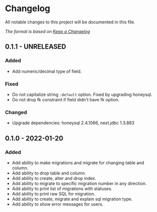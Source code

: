 # Changelog

All notable changes to this project will be documented in this file.

*The format is based on [Keep a Changelog](https://keepachangelog.com/en/1.0.0/)*

## 0.1.1 - UNRELEASED

### Added

- Add numeric/decimal type of field.

### Fixed

- Do not capitalize string `:default` option. Fixed by upgrading honeysql.
- Do not drop fk constraint if field didn't have fk option. 

### Changed

- Upgrade dependencies: honeysql 2.4.1066, next.jdbc 1.3.883

## 0.1.0 - 2022-01-20

### Added

- Add ability to make migrations and migrate for changing table and column.
- Add ability to drop table and column.
- Add ability to create, alter and drop index.
- Add ability to migrate to specific migration number in any direction.
- Add ability to print list of migrations with statuses.
- Add ability to print raw SQL for migration.
- Add ability to create, migrate and explain sql migration type.
- Add ability to show error messages for users.
